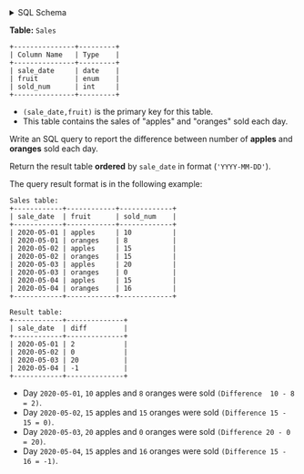 <details>
<summary> SQL Schema</summary>

```sql
DROP TABLE IF EXISTS Sales;

CREATE TABLE IF NOT EXISTS
  Sales (sale_date date, fruit VARCHAR(50) CHECK(fruit IN ('apples', 'oranges')), sold_num int);

INSERT INTO
  Sales (sale_date, fruit, sold_num)
VALUES
  ('2020-05-01', 'apples', '10'),
  ('2020-05-01', 'oranges', '8'),
  ('2020-05-02', 'apples', '15'),
  ('2020-05-02', 'oranges', '15'),
  ('2020-05-03', 'apples', '20'),
  ('2020-05-03', 'oranges', '0'),
  ('2020-05-04', 'apples', '15'),
  ('2020-05-04', 'oranges', '16');
```

</details>

**Table:** `Sales`

```
+---------------+---------+
| Column Name   | Type    |
+---------------+---------+
| sale_date     | date    |
| fruit         | enum    | 
| sold_num      | int     | 
+---------------+---------+
```

- `(sale_date,fruit)` is the primary key for this table.
- This table contains the sales of "apples" and "oranges" sold each day.

Write an SQL query to report the difference between number of **apples** and **oranges** sold each day.

Return the result table **ordered** by `sale_date` in format (`'YYYY-MM-DD'`).

The query result format is in the following example:

```
Sales table:
+------------+------------+-------------+
| sale_date  | fruit      | sold_num    |
+------------+------------+-------------+
| 2020-05-01 | apples     | 10          |
| 2020-05-01 | oranges    | 8           |
| 2020-05-02 | apples     | 15          |
| 2020-05-02 | oranges    | 15          |
| 2020-05-03 | apples     | 20          |
| 2020-05-03 | oranges    | 0           |
| 2020-05-04 | apples     | 15          |
| 2020-05-04 | oranges    | 16          |
+------------+------------+-------------+

Result table:
+------------+--------------+
| sale_date  | diff         |
+------------+--------------+
| 2020-05-01 | 2            |
| 2020-05-02 | 0            |
| 2020-05-03 | 20           |
| 2020-05-04 | -1           |
+------------+--------------+
```

- Day `2020-05-01`, `10` apples and `8` oranges were sold `(Difference  10 - 8 = 2)`.
- Day `2020-05-02`, `15` apples and `15` oranges were sold `(Difference 15 - 15 = 0)`.
- Day `2020-05-03`, `20` apples and `0` oranges were sold `(Difference 20 - 0 = 20)`.
- Day `2020-05-04`, `15` apples and `16` oranges were sold `(Difference 15 - 16 = -1)`.